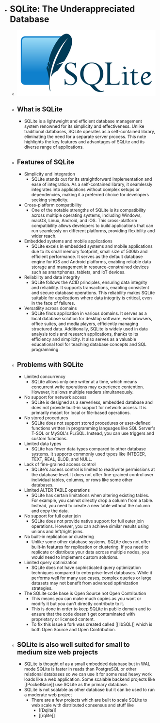 - # SQLite: The Underappreciated Database
	- ![sqlite.png](../assets/sqlite_1687606248242_0.png)
	- ## What is SQLite
		- SQLite is a lightweight and efficient database management system renowned for its simplicity and effectiveness. Unlike traditional databases, SQLite operates as a self-contained library, eliminating the need for a separate server process. This note highlights the key features and advantages of SQLite and its diverse range of applications.
	- ## Features of SQLite
		- Simplicity and integration
			- SQLite stands out for its straightforward implementation and ease of integration. As a self-contained library, it seamlessly integrates into applications without complex setups or dependencies, making it a preferred choice for developers seeking simplicity.
		- Cross-platform compatibility
			- One of the notable strengths of SQLite is its compatibility across multiple operating systems, including Windows, macOS, Linux, Android, and iOS. This cross-platform compatibility allows developers to build applications that can run seamlessly on different platforms, providing flexibility and wider reach.
		- Embedded systems and mobile applications
			- SQLite excels in embedded systems and mobile applications due to its small memory footprint, small size of 500kb and efficient performance. It serves as the default database engine for iOS and Android platforms, enabling reliable data storage and management in resource-constrained devices such as smartphones, tablets, and IoT devices.
		- Reliability and data integrity
			- SQLite follows the ACID principles, ensuring data integrity and reliability. It supports transactions, enabling consistent and secure database operations. This reliability makes SQLite suitable for applications where data integrity is critical, even in the face of failures.
		- Versatility across domains
			- SQLite finds application in various domains. It serves as a local database solution for desktop software, web browsers, office suites, and media players, efficiently managing structured data. Additionally, SQLite is widely used in data analysis tools and research applications, thanks to its efficiency and simplicity. It also serves as a valuable educational tool for teaching database concepts and SQL programming.
	- ## Problems with SQLite
		- Limited concurrency
			- SQLite allows only one writer at a time, which means concurrent write operations may experience contention. However, it allows multiple readers simultaneously.
		- No support for network access
			- SQLite is designed as a serverless, embedded database and does not provide built-in support for network access. It is primarily meant for local or file-based operations.
		- No stored procedures
			- SQLite does not support stored procedures or user-defined functions written in programming languages like SQL Server's T-SQL or MySQL's PL/SQL. Instead, you can use triggers and custom functions.
		- Limited data types
			- SQLite has fewer data types compared to other database systems. It supports commonly used types like INTEGER, TEXT, REAL, BLOB, and NULL.
		- Lack of fine-grained access control
			- SQLite's access control is limited to read/write permissions at the database level. It does not offer fine-grained control over individual tables, columns, or rows like some other databases.
		- Limited ALTER TABLE operations
			- SQLite has certain limitations when altering existing tables. For example, you cannot directly drop a column from a table. Instead, you need to create a new table without the column and copy the data.
		- No support for full outer join
			- SQLite does not provide native support for full outer join operations. However, you can achieve similar results using unions and left/right joins.
		- No built-in replication or clustering
			- Unlike some other database systems, SQLite does not offer built-in features for replication or clustering. If you need to replicate or distribute your data across multiple nodes, you would need to implement custom solutions.
		- Limited query optimization
			- SQLite does not have sophisticated query optimization techniques compared to enterprise-level databases. While it performs well for many use cases, complex queries or large datasets may not benefit from advanced optimization strategies.
		- The SQLite code base is Open Source not Open Contribution
			- This means you can make much copies as you want or modify it but you can't directly contribute to it.
			- This is done in order to keep SQLite in public domain and to ensure that the code doesn't get contaminated with proprietary or licensed content.
			- To fix this issue a fork was created called [[libSQL]] which is both Open Source and Open Contribution.
	- ## SQLite is also well suited for small to medium size web projects
		- SQLite is thought of as a small embedded database but in WAL mode SQLite is faster in reads than PostgreSQL or other relational databases so we can use it for some read heavy work loads like a web application. Some scalable backend projects like [[PocketBase]] use SQLite as the primary database.
		- SQLite is not scalable as other database but it can be used to run a moderate web project
			- There are a few projects which are built to scale SQLite to web scale with distributed consensus and stuff like
				- [[Dqlite]]
				- [[rqlite]]
